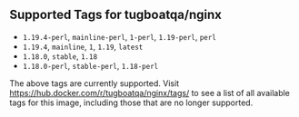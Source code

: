 ## Supported Tags for tugboatqa/nginx

* `1.19.4-perl`, `mainline-perl`, `1-perl`, `1.19-perl`, `perl`
* `1.19.4`, `mainline`, `1`, `1.19`, `latest`
* `1.18.0`, `stable`, `1.18`
* `1.18.0-perl`, `stable-perl`, `1.18-perl`

The above tags are currently supported. Visit https://hub.docker.com/r/tugboatqa/nginx/tags/ to see a list of all available tags for this image, including those that are no longer supported.
